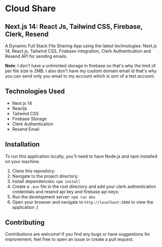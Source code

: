 # Cloud Share
## Next.js 14: React Js, Tailwind CSS, Firebase, Clerk, Resend

A Dynamic Full Stack File Sharing App using the latest technologies: Next.js 14, React.js, Tailwind CSS, Firebase integration, Clerk Authentication and Resend API for sending emails.

**Note**: I don't have a unliminted storage in firebase so that's why the limit of per file size is 2MB. I also don't have my custom domain email id that's why you can send only you email to my account which is sort of a test account.

## Technologies Used

- Next.js 14
- Reactjs
- Tailwind CSS
- Firebase Storage
- Clerk Authentication
- Resend Email

## Installation

To run this application locally, you'll need to have Node.js and npm installed on your machine.

1. Clone this repository:
2. Navigate to the project directory: 
3. Install dependencies: `npm install`
4. Create a `.env` file in the root directory and add your clerk authentication credentials and resend api key and firebase api keys:
5. Run the development server: `npm run dev`
6. Open your browser and navigate to `http://localhost:3000` to view the application :)

## Contributing

Contributions are welcome! If you find any bugs or have suggestions for improvement, feel free to open an issue or create a pull request.
